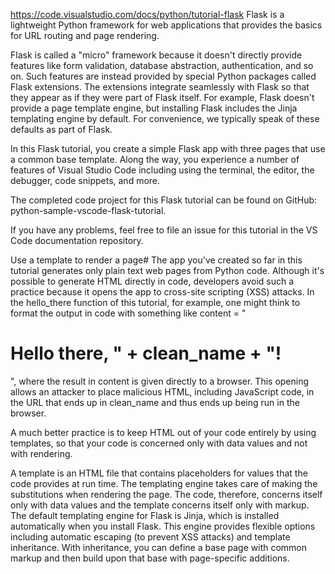 https://code.visualstudio.com/docs/python/tutorial-flask
Flask is a lightweight Python framework for web applications that provides the basics for URL routing and page rendering.

Flask is called a "micro" framework because it doesn't directly provide features like form validation, database abstraction, authentication, and so on. Such features are instead provided by special Python packages called Flask extensions. The extensions integrate seamlessly with Flask so that they appear as if they were part of Flask itself. For example, Flask doesn't provide a page template engine, but installing Flask includes the Jinja templating engine by default. For convenience, we typically speak of these defaults as part of Flask.

In this Flask tutorial, you create a simple Flask app with three pages that use a common base template. Along the way, you experience a number of features of Visual Studio Code including using the terminal, the editor, the debugger, code snippets, and more.

The completed code project for this Flask tutorial can be found on GitHub: python-sample-vscode-flask-tutorial.

If you have any problems, feel free to file an issue for this tutorial in the VS Code documentation repository.

Use a template to render a page#
The app you've created so far in this tutorial generates only plain text web pages from Python code. Although it's possible to generate HTML directly in code, developers avoid such a practice because it opens the app to cross-site scripting (XSS) attacks. In the hello_there function of this tutorial, for example, one might think to format the output in code with something like content = "<h1>Hello there, " + clean_name + "!</h1>", where the result in content is given directly to a browser. This opening allows an attacker to place malicious HTML, including JavaScript code, in the URL that ends up in clean_name and thus ends up being run in the browser.

A much better practice is to keep HTML out of your code entirely by using templates, so that your code is concerned only with data values and not with rendering.

A template is an HTML file that contains placeholders for values that the code provides at run time. The templating engine takes care of making the substitutions when rendering the page. The code, therefore, concerns itself only with data values and the template concerns itself only with markup.
The default templating engine for Flask is Jinja, which is installed automatically when you install Flask. This engine provides flexible options including automatic escaping (to prevent XSS attacks) and template inheritance. With inheritance, you can define a base page with common markup and then build upon that base with page-specific additions.

